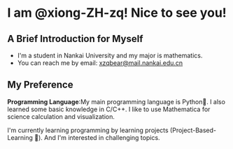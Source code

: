 # I am @xiong-ZH-zq! Nice to see you!
## A Brief Introduction for Myself
- I'm a student in Nankai University and my major is mathematics.
- You can reach me by email: xzqbear@mail.nankai.edu.cn

## My Preference
**Programming Language**:My main programming language is Python🐍. I also learned some basic knowledge in C/C++. I like to use Mathematica for science calculation and visualization.

I'm currently learning programming by learning projects (Project-Based-Learning 🔧). And I'm interested in challenging topics. 

